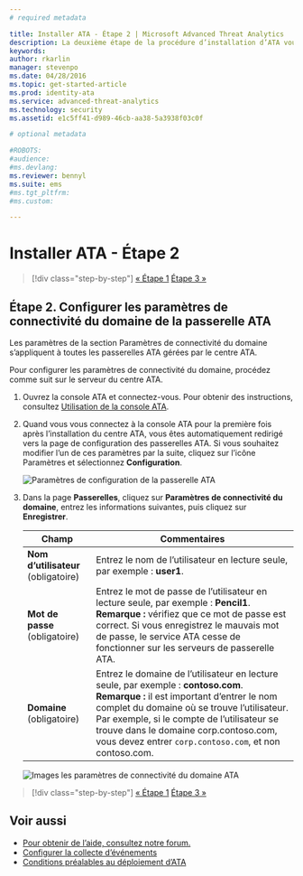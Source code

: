 ```yaml
---
# required metadata

title: Installer ATA - Étape 2 | Microsoft Advanced Threat Analytics
description: La deuxième étape de la procédure d’installation d’ATA vous aide à configurer les paramètres de connectivité du domaine sur le serveur de votre centre ATA.
keywords:
author: rkarlin
manager: stevenpo
ms.date: 04/28/2016
ms.topic: get-started-article
ms.prod: identity-ata
ms.service: advanced-threat-analytics
ms.technology: security
ms.assetid: e1c5ff41-d989-46cb-aa38-5a3938f03c0f

# optional metadata

#ROBOTS:
#audience:
#ms.devlang:
ms.reviewer: bennyl
ms.suite: ems
#ms.tgt_pltfrm:
#ms.custom:

---
```


# Installer ATA - Étape 2

>[!div class="step-by-step"]
[« Étape 1](install-ata-step1.md)
[Étape 3 »](install-ata-step3.md)

## Étape 2. Configurer les paramètres de connectivité du domaine de la passerelle ATA
Les paramètres de la section Paramètres de connectivité du domaine s’appliquent à toutes les passerelles ATA gérées par le centre ATA.

Pour configurer les paramètres de connectivité du domaine, procédez comme suit sur le serveur du centre ATA.

1.  Ouvrez la console ATA et connectez-vous. Pour obtenir des instructions, consultez [Utilisation de la console ATA](/advanced-threat-analytics/understand/working-with-ata-console).

2.  Quand vous vous connectez à la console ATA pour la première fois après l’installation du centre ATA, vous êtes automatiquement redirigé vers la page de configuration des passerelles ATA. Si vous souhaitez modifier l’un de ces paramètres par la suite, cliquez sur l’icône Paramètres et sélectionnez **Configuration**.

    ![Paramètres de configuration de la passerelle ATA](media/ATA-config-icon.JPG)

3.  Dans la page **Passerelles**, cliquez sur **Paramètres de connectivité du domaine**, entrez les informations suivantes, puis cliquez sur **Enregistrer**.

    |Champ|Commentaires|
    |---------|------------|
    |**Nom d’utilisateur** (obligatoire)|Entrez le nom de l’utilisateur en lecture seule, par exemple : **user1**.|
    |**Mot de passe** (obligatoire)|Entrez le mot de passe de l’utilisateur en lecture seule, par exemple : **Pencil1**. **Remarque :** vérifiez que ce mot de passe est correct. Si vous enregistrez le mauvais mot de passe, le service ATA cesse de fonctionner sur les serveurs de passerelle ATA.|
    |**Domaine** (obligatoire)|Entrez le domaine de l’utilisateur en lecture seule, par exemple : **contoso.com**. **Remarque :** il est important d’entrer le nom complet du domaine où se trouve l’utilisateur. Par exemple, si le compte de l’utilisateur se trouve dans le domaine corp.contoso.com, vous devez entrer `corp.contoso.com`, et non contoso.com.|
    ![Images les paramètres de connectivité du domaine ATA](media/ATA-Domain-Connectivity-User.JPG)


>[!div class="step-by-step"]
[« Étape 1](install-ata-step1.md)
[Étape 3 »](install-ata-step3.md)


## Voir aussi

- [Pour obtenir de l’aide, consultez notre forum.](https://social.technet.microsoft.com/Forums/security/en-US/home?forum=mata)
- [Configurer la collecte d’événements](/advanced-threat-analytics/plandesign/configure-event-collection)
- [Conditions préalables au déploiement d’ATA](/advanced-threat-analytics/plandesign/ata-prerequisites)


<!--HONumber=Apr16_HO2-->


